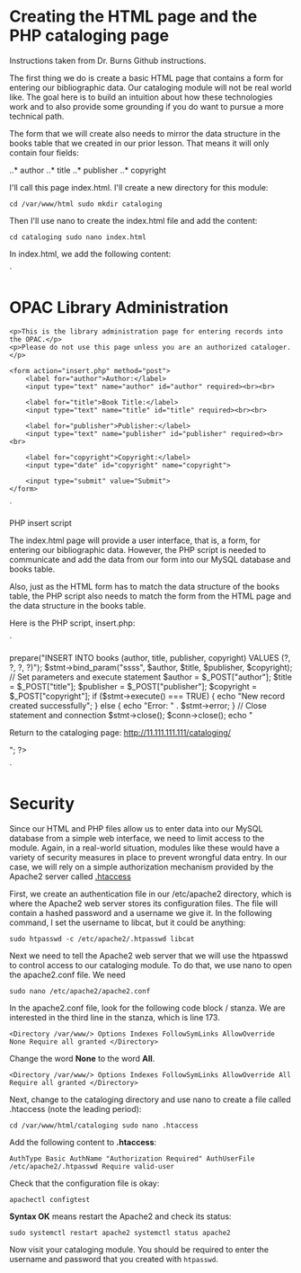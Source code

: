# Creating the HTML page and the PHP cataloging page

Instructions taken from Dr. Burns Github instructions. 

The first thing we do is create a basic HTML page that contains a form for entering our bibliographic data. Our cataloging module will not be real world like. The goal here is to build an intuition about how these technologies work and to also provide some grounding if you do want to pursue a more technical path.

The form that we will create also needs to mirror the data structure in the books table that we created in our prior lesson. That means it will only contain four fields:

..* author
..* title
..* publisher
..* copyright

I'll call this page index.html. I'll create a new directory for this module:

`cd /var/www/html
sudo mkdir cataloging
`

Then I'll use nano to create the index.html file and add the content:

`cd cataloging
sudo nano index.html
`

In index.html, we add the following content:

`
<!DOCTYPE html>
<html>
<head>
    <title>Enter Records</title>
</head>
<body>
    <h1>OPAC Library Administration</h1>

    <p>This is the library administration page for entering records into the OPAC.</p>
    <p>Please do not use this page unless you are an authorized cataloger.</p>

    <form action="insert.php" method="post">
        <label for="author">Author:</label>
        <input type="text" name="author" id="author" required><br><br>

        <label for="title">Book Title:</label>
        <input type="text" name="title" id="title" required><br><br>

        <label for="publisher">Publisher:</label>
        <input type="text" name="publisher" id="publisher" required><br><br>

        <label for="copyright">Copyright:</label>
        <input type="date" id="copyright" name="copyright">

        <input type="submit" value="Submit">
    </form>
</body>
</html>
`

PHP insert script

The index.html page will provide a user interface, that is, a form, for entering our bibliographic data. However, the PHP script is needed to communicate and add the data from our form into our MySQL database and books table.

Also, just as the HTML form has to match the data structure of the books table, the PHP script also needs to match the form from the HTML page and the data structure in the books table.

Here is the PHP script, insert.php:

`
<?php

// Load MySQL credentials
require_once '../login.php';

// Establish connection
$conn = mysqli_connect($db_hostname, $db_username, $db_password) or
  die("Unable to connect");

// Open database
mysqli_select_db($conn, $db_database) or
  die("Could not open database '$db_database'");

// Prepare and bind SQL statement
$stmt = $conn->prepare("INSERT INTO books (author, title, publisher, copyright) VALUES (?, ?, ?, ?)");
$stmt->bind_param("ssss", $author, $title, $publisher, $copyright);

// Set parameters and execute statement
$author = $_POST["author"];
$title = $_POST["title"];
$publisher = $_POST["publisher"];
$copyright = $_POST["copyright"];

if ($stmt->execute() === TRUE) {
    echo "New record created successfully";
} else {
    echo "Error: " . $stmt->error;
}

// Close statement and connection
$stmt->close();
$conn->close();

echo "<p>Return to the cataloging page: <a href='http://11.111.111.111/cataloging/'>http://11.111.111.111/cataloging/</a></p>";
?>
`

# Security

Since our HTML and PHP files allow us to enter data into our MySQL database from a simple web interface, we need to limit access to the module. Again, in a real-world situation, modules like these would have a variety of security measures in place to prevent wrongful data entry. In our case, we will rely on a simple authorization mechanism provided by the Apache2 server called [.htaccess](https://www.digitalocean.com/community/tutorials/how-to-set-up-password-authentication-with-apache-on-ubuntu-18-04)

First, we create an authentication file in our /etc/apache2 directory, which is where the Apache2 web server stores its configuration files. The file will contain a hashed password and a username we give it. In the following command, I set the username to libcat, but it could be anything:

`sudo htpasswd -c /etc/apache2/.htpasswd libcat`

Next we need to tell the Apache2 web server that we will use the htpasswd to control access to our cataloging module. To do that, we use nano to open the apache2.conf file. We need


`sudo nano /etc/apache2/apache2.conf`

In the apache2.conf file, look for the following code block / stanza. We are interested in the third line in the stanza, which is line 173.

`
<Directory /var/www/>
  Options Indexes FollowSymLinks
  AllowOverride None
  Require all granted
</Directory>
`

Change the word **None** to the word **All**. 

`
<Directory /var/www/>
  Options Indexes FollowSymLinks
  AllowOverride All
  Require all granted
</Directory>
`

Next, change to the cataloging directory and use nano to create a file called .htaccess (note the leading period):


`cd /var/www/html/cataloging
sudo nano .htaccess`

Add the following content to **.htaccess**:


`AuthType Basic
AuthName "Authorization Required"
AuthUserFile /etc/apache2/.htpasswd
Require valid-user`

Check that the configuration file is okay:


`apachectl configtest`

**Syntax OK** means restart the Apache2 and check its status:

`
sudo systemctl restart apache2
systemctl status apache2
`

Now visit your cataloging module. You should be required to enter the username and password that you created with `htpasswd`.
